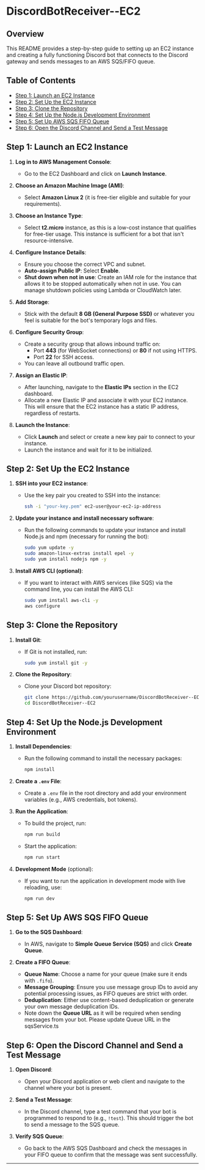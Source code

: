 # DiscordBotReceiver--EC2

## Overview

This README provides a step-by-step guide to setting up an EC2 instance and creating a fully functioning Discord bot that connects to the Discord gateway and sends messages to an AWS SQS/FIFO queue.

## Table of Contents
- [Step 1: Launch an EC2 Instance](#step-1-launch-an-ec2-instance)
- [Step 2: Set Up the EC2 Instance](#step-2-set-up-the-ec2-instance)
- [Step 3: Clone the Repository](#step-3-clone-the-repository)
- [Step 4: Set Up the Node.js Development Environment](#step-4-set-up-the-nodejs-development-environment)
- [Step 5: Set Up AWS SQS FIFO Queue](#step-5-set-up-aws-sqs-fifo-queue)
- [Step 6: Open the Discord Channel and Send a Test Message](#step-6-open-the-discord-channel-and-send-a-test-message)

## Step 1: Launch an EC2 Instance

1. **Log in to AWS Management Console**:
   - Go to the EC2 Dashboard and click on **Launch Instance**.

2. **Choose an Amazon Machine Image (AMI)**:
   - Select **Amazon Linux 2** (it is free-tier eligible and suitable for your requirements).

3. **Choose an Instance Type**:
   - Select **t2.micro** instance, as this is a low-cost instance that qualifies for free-tier usage. This instance is sufficient for a bot that isn't resource-intensive.

4. **Configure Instance Details**:
   - Ensure you choose the correct VPC and subnet.
   - **Auto-assign Public IP**: Select **Enable**.
   - **Shut down when not in use**: Create an IAM role for the instance that allows it to be stopped automatically when not in use. You can manage shutdown policies using Lambda or CloudWatch later.

5. **Add Storage**:
   - Stick with the default **8 GB (General Purpose SSD)** or whatever you feel is suitable for the bot's temporary logs and files.

6. **Configure Security Group**:
   - Create a security group that allows inbound traffic on:
     - Port **443** (for WebSocket connections) or **80** if not using HTTPS.
     - Port **22** for SSH access.
   - You can leave all outbound traffic open.

7. **Assign an Elastic IP**:
   - After launching, navigate to the **Elastic IPs** section in the EC2 dashboard.
   - Allocate a new Elastic IP and associate it with your EC2 instance. This will ensure that the EC2 instance has a static IP address, regardless of restarts.

8. **Launch the Instance**:
   - Click **Launch** and select or create a new key pair to connect to your instance.
   - Launch the instance and wait for it to be initialized.

## Step 2: Set Up the EC2 Instance

1. **SSH into your EC2 instance**:
   - Use the key pair you created to SSH into the instance:
     ```bash
     ssh -i "your-key.pem" ec2-user@your-ec2-ip-address
     ```

2. **Update your instance and install necessary software**:
   - Run the following commands to update your instance and install Node.js and npm (necessary for running the bot):
     ```bash
     sudo yum update -y
     sudo amazon-linux-extras install epel -y
     sudo yum install nodejs npm -y
     ```

3. **Install AWS CLI (optional)**:
   - If you want to interact with AWS services (like SQS) via the command line, you can install the AWS CLI:
     ```bash
     sudo yum install aws-cli -y
     aws configure
     ```

## Step 3: Clone the Repository

1. **Install Git**:
   - If Git is not installed, run:
     ```bash
     sudo yum install git -y
     ```

2. **Clone the Repository**:
   - Clone your Discord bot repository:
     ```bash
     git clone https://github.com/yourusername/DiscordBotReceiver--EC2.git
     cd DiscordBotReceiver--EC2
     ```

## Step 4: Set Up the Node.js Development Environment

1. **Install Dependencies**:
   - Run the following command to install the necessary packages:
     ```bash
     npm install
     ```

2. **Create a `.env` File**:
   - Create a `.env` file in the root directory and add your environment variables (e.g., AWS credentials, bot tokens).

3. **Run the Application**:
   - To build the project, run:
     ```bash
     npm run build
     ```
   - Start the application:
     ```bash
     npm run start
     ```

4. **Development Mode** (optional):
   - If you want to run the application in development mode with live reloading, use:
     ```bash
     npm run dev
     ```

## Step 5: Set Up AWS SQS FIFO Queue

1. **Go to the SQS Dashboard**:
   - In AWS, navigate to **Simple Queue Service (SQS)** and click **Create Queue**.

2. **Create a FIFO Queue**:
   - **Queue Name**: Choose a name for your queue (make sure it ends with `.fifo`).
   - **Message Grouping**: Ensure you use message group IDs to avoid any potential processing issues, as FIFO queues are strict with order.
   - **Deduplication**: Either use content-based deduplication or generate your own message deduplication IDs.
   - Note down the **Queue URL** as it will be required when sending messages from your bot. Please update Queue URL in the sqsService.ts

## Step 6: Open the Discord Channel and Send a Test Message

1. **Open Discord**:
   - Open your Discord application or web client and navigate to the channel where your bot is present.

2. **Send a Test Message**:
   - In the Discord channel, type a test command that your bot is programmed to respond to (e.g., `!test`). This should trigger the bot to send a message to the SQS queue.

3. **Verify SQS Queue**:
   - Go back to the AWS SQS Dashboard and check the messages in your FIFO queue to confirm that the message was sent successfully.

---
